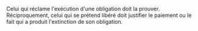 Celui qui réclame l'exécution d'une obligation doit la prouver. Réciproquement, celui qui se prétend libéré doit justifier le paiement ou le fait qui a produit l'extinction de son obligation.
